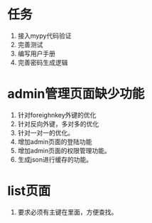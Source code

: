 # 任务

1. 接入mypy代码验证
2. 完善测试
3. 编写用户手册
4. 完善密码生成逻辑

# admin管理页面缺少功能

1. 针对foreighnkey外键的优化
2. 针对反向外键，多对多的优化
3. 针对一对一的优化。
4. 增加admin页面的登陆功能
5. 增加admin页面的权限管理功能。
6. 生成json进行缓存的功能。

# list页面
1. 要求必须有主键在里面，方便查找。